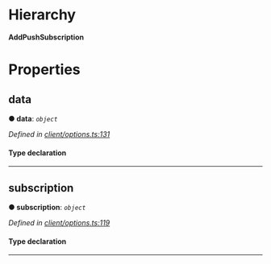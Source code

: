 

# Hierarchy

**AddPushSubscription**

# Properties

<a id="data"></a>

##  data

**● data**: *`object`*

*Defined in [client/options.ts:131](https://github.com/lagunehq/core/blob/ae202cb/src/client/options.ts#L131)*

#### Type declaration

___
<a id="subscription"></a>

##  subscription

**● subscription**: *`object`*

*Defined in [client/options.ts:119](https://github.com/lagunehq/core/blob/ae202cb/src/client/options.ts#L119)*

#### Type declaration

___

